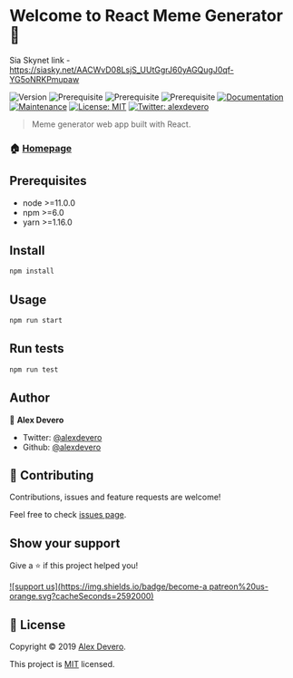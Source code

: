 # Welcome to React Meme Generator 👋

Sia Skynet link - https://siasky.net/AACWvD08LsjS_UUtGgrJ60yAGQugJ0qf-YG5oNRKPmupaw

![Version](https://img.shields.io/badge/version-1.0.0-blue.svg?cacheSeconds=2592000)
![Prerequisite](https://img.shields.io/badge/node-%3E%3D11.0.0-blue.svg)
![Prerequisite](https://img.shields.io/badge/npm-%3E%3D6.0-blue.svg)
![Prerequisite](https://img.shields.io/badge/yarn-%3E%3D1.16.0-blue.svg)
[![Documentation](https://img.shields.io/badge/documentation-yes-brightgreen.svg)](https://github.com/alexdevero/react-meme-generator#readme)
[![Maintenance](https://img.shields.io/badge/Maintained%3F-yes-green.svg)](https://github.com/alexdevero/react-meme-generator/graphs/commit-activity)
[![License: MIT](https://img.shields.io/github/license/alexdevero/react-meme-generator-ts)](https://github.com/alexdevero/react-meme-generator/blob/master/LICENSE)
[![Twitter: alexdevero](https://img.shields.io/twitter/follow/alexdevero.svg?style=social)](https://twitter.com/alexdevero)

> Meme generator web app built with React.

### 🏠 [Homepage](https://github.com/alexdevero/react-meme-generator#readme)

## Prerequisites

- node >=11.0.0
- npm >=6.0
- yarn >=1.16.0

## Install

```sh
npm install
```

## Usage

```sh
npm run start
```

## Run tests

```sh
npm run test
```

## Author

👤 **Alex Devero**

* Twitter: [@alexdevero](https://twitter.com/alexdevero)
* Github: [@alexdevero](https://github.com/alexdevero)

## 🤝 Contributing

Contributions, issues and feature requests are welcome!

Feel free to check [issues page](https://github.com/alexdevero/react-meme-generator/issues).

## Show your support

Give a ⭐️ if this project helped you!

[![support us](https://img.shields.io/badge/become-a patreon%20us-orange.svg?cacheSeconds=2592000)](https://www.patreon.com/alexdevero)


## 📝 License

Copyright © 2019 [Alex Devero](https://github.com/alexdevero).

This project is [MIT](https://github.com/alexdevero/react-meme-generator/blob/master/LICENSE) licensed.
